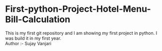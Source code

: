 # First-python-Project-Hotel-Menu-Bill-Calculation
This is my first git repository and I am showing my first project in python. I was build it in my first year.
<br>
Author :- Sujay Vanjari
